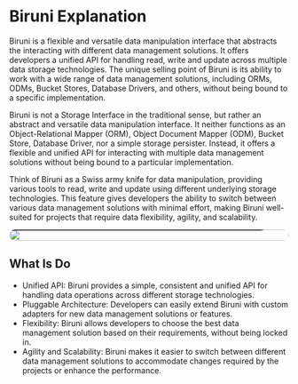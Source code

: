# Biruni Explanation

Biruni is a flexible and versatile data manipulation interface that abstracts the interacting with different data management solutions. It offers developers a unified API for handling read, write and update across multiple data storage technologies. The unique selling point of Biruni is its ability to work with a wide range of data management solutions, including ORMs, ODMs, Bucket Stores, Database Drivers, and others, without being bound to a specific implementation.

Biruni is not a Storage Interface in the traditional sense, but rather an abstract and versatile data manipulation interface. It neither functions as an Object-Relational Mapper (ORM), Object Document Mapper (ODM), Bucket Store, Database Driver, nor a simple storage persister. Instead, it offers a flexible and unified API for interacting with multiple data management solutions without being bound to a particular implementation.

Think of Biruni as a Swiss army knife for data manipulation, providing various tools to read, write and update using different underlying storage technologies. This feature gives developers the ability to switch between various data management solutions with minimal effort, making Biruni well-suited for projects that require data flexibility, agility, and scalability.

<picture id="explain-picture">
  <img src="/assets/diagram/biruni-full.png" id="explain-image" />
  <p id="explain-description">An In-depth Look into Biruni: A Flexible Data Manipulation Interface</p>
</picture>

<style>
  #explain-picture {
    display: flex;
    flex-wrap: wrap;
    flex-direction: row;
    position: relative;
    height: auto;
    border-radius: 1rem;
    overflow: hidden;
  }

  #explain-image {
    width: 100%;
    height: auto;
    object-fit: cover;
  }

  #explain-description {
    position: absolute;
    bottom: 0.25rem;
    padding: 0.5rem 0.75rem;
    border-radius: 0 1rem 1rem 0;
    background: hsla(0, 0%, 0%, 70%);
  }
</style>

## What Is Do

-   Unified API: Biruni provides a simple, consistent and unified API for handling data operations across different storage technologies.
-   Pluggable Architecture: Developers can easily extend Biruni with custom adapters for new data management solutions or features.
-   Flexibility: Biruni allows developers to choose the best data management solution based on their requirements, without being locked in.
-   Agility and Scalability: Biruni makes it easier to switch between different data management solutions to accommodate changes required by the projects or enhance the performance.
